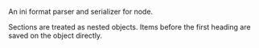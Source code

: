 An ini format parser and serializer for node.

Sections are treated as nested objects.  Items before the first heading
are saved on the object directly.
